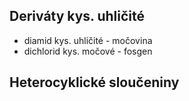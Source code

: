 ## Deriváty kys. uhličité
- diamid kys. uhličité - močovina
- dichlorid kys. močové - fosgen

## Heterocyklické sloučeniny